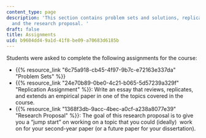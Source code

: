 ```yaml
---
content_type: page
description: 'This section contains problem sets and solutions, replication assignments,
  and the research proposal. '
draft: false
title: Assignments
uid: b9604dd4-9a1d-41f8-be09-a70683d6185b
---
```

Students were asked to complete the following assignments for the course:

- {{% resource_link "6c75a918-cb45-4f97-9b7c-e72163e337da" "Problem Sets" %}}
- {{% resource_link "24e70b89-0be0-4c21-b065-5d57239a329f" "Replication Assignment" %}}: Write an essay that reviews, replicates, and extends an empirical paper in one of the topics covered in the course.
- {{% resource_link "1368f3db-9acc-4bec-a0cf-a238a8077e39" "Research Proposal" %}}: The goal of this research proposal is to give you a “jump start” on working on a topic that you could (ideally)  work on for your second-year paper (or a future paper for your dissertation).